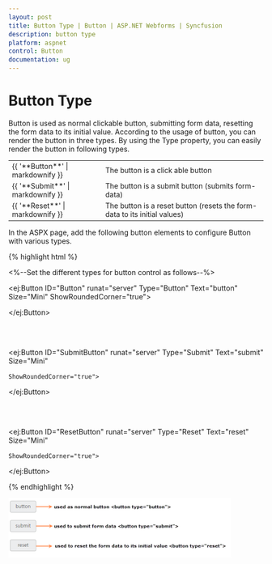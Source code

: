 ```yaml
---
layout: post
title: Button Type | Button | ASP.NET Webforms | Syncfusion
description: button type
platform: aspnet
control: Button
documentation: ug
---
```


# Button Type

Button is used as normal clickable button, submitting form data, resetting the form data to its initial value. According to the usage of button, you can render the button in three types. By using the Type property, you can easily render the button in following types.

<table>
<tr>
<td>
{{ '**Button**' | markdownify }}</td><td>
The button is a click able button </td></tr>
<tr>
<td>
{{ '**Submit**' | markdownify }}</td><td>
The button is a submit button (submits form-data) </td></tr>
<tr>
<td>
{{ '**Reset**' | markdownify }}</td><td>
The button is a reset button (resets the form-data to its initial values)</td></tr>
</table>
In the ASPX page, add the following button elements to configure Button with various types.

{% highlight html %}

<%--Set the different types for button control as follows--%>

<ej:Button ID="Button" runat="server" Type="Button" Text="button" Size="Mini" ShowRoundedCorner="true">

</ej:Button>

<br />

<br />

<ej:Button ID="SubmitButton" runat="server" Type="Submit" Text="submit" Size="Mini"

    ShowRoundedCorner="true">

</ej:Button>

<br />

<br />

<ej:Button ID="ResetButton" runat="server" Type="Reset" Text="reset" Size="Mini"

    ShowRoundedCorner="true">

</ej:Button>



{% endhighlight %}



![](Button-Type_images/Button-Type_img1.png)


